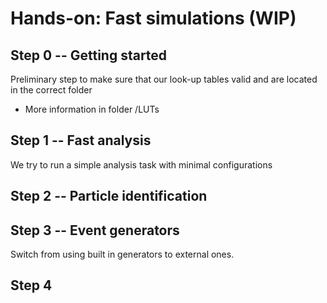 # Hands-on: Fast simulations (WIP)

## Step 0 -- Getting started
Preliminary step to make sure that our look-up tables valid and are located in the correct folder
- More information in folder /LUTs

## Step 1 -- Fast analysis
We try to run a simple analysis task with minimal configurations

## Step 2 -- Particle identification

## Step 3 -- Event generators
Switch from using built in generators to external ones. 

## Step 4